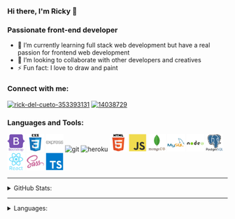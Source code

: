 ### Hi there, I'm Ricky 👋 

### Passionate front-end developer

- 🌱 I’m currently learning full stack web development but have a real passion for frontend web development
- 👯 I’m looking to collaborate with other developers and creatives
- ⚡ Fun fact: I love to draw and paint

### Connect with me:

<p align="left">
<a href="https://linkedin.com/in/rick-del-cueto-353393131" target="blank"><img align="center" src="https://raw.githubusercontent.com/rahuldkjain/github-profile-readme-generator/master/src/images/icons/Social/linked-in-alt.svg" alt="rick-del-cueto-353393131" height="30" width="40" /></a>
<a href="https://stackoverflow.com/users/14038729" target="blank"><img align="center" src="https://raw.githubusercontent.com/rahuldkjain/github-profile-readme-generator/master/src/images/icons/Social/stack-overflow.svg" alt="14038729" height="30" width="40" /></a>
</p>

### Languages and Tools:

<img src="https://raw.githubusercontent.com/devicons/devicon/master/icons/bootstrap/bootstrap-plain-wordmark.svg" alt="bootstrap" width="40" height="40"/>
<img src="https://raw.githubusercontent.com/devicons/devicon/master/icons/css3/css3-original-wordmark.svg" alt="css3" width="40" height="40"/>
<img src="https://raw.githubusercontent.com/devicons/devicon/master/icons/express/express-original-wordmark.svg" alt="express" width="40" height="40"/>
<img src="https://www.vectorlogo.zone/logos/git-scm/git-scm-icon.svg" alt="git" width="40" height="40"/>
<img src="https://www.vectorlogo.zone/logos/heroku/heroku-icon.svg" alt="heroku" width="40" height="40"/>
<img src="https://raw.githubusercontent.com/devicons/devicon/master/icons/html5/html5-original-wordmark.svg" alt="html5" width="40" height="40"/>
<img src="https://raw.githubusercontent.com/devicons/devicon/master/icons/javascript/javascript-original.svg" alt="javascript" width="40" height="40"/>
<img src="https://raw.githubusercontent.com/devicons/devicon/master/icons/mongodb/mongodb-original-wordmark.svg" alt="mongodb" width="40" height="40"/>
<img src="https://raw.githubusercontent.com/devicons/devicon/master/icons/mysql/mysql-original-wordmark.svg" alt="mysql" width="40" height="40"/>
<img src="https://raw.githubusercontent.com/devicons/devicon/master/icons/nodejs/nodejs-original-wordmark.svg" alt="nodejs" width="40" height="40"/>
<img src="https://raw.githubusercontent.com/devicons/devicon/master/icons/postgresql/postgresql-original-wordmark.svg" alt="postgresql" width="40" height="40"/>
<img src="https://raw.githubusercontent.com/devicons/devicon/master/icons/react/react-original-wordmark.svg" alt="react" width="40" height="40"/>
<img src="https://raw.githubusercontent.com/devicons/devicon/master/icons/sass/sass-original.svg" alt="sass" width="40" height="40"/>
<img src="https://raw.githubusercontent.com/devicons/devicon/master/icons/typescript/typescript-original.svg" alt="typescript" width="40" height="40"/>

---

<details>
<summary>GitHub Stats:</summary>

<img align="left" alt="GitHub Stats" src="https://github-readme-stats-ricmat19-2.vercel.app/api?username=ricmat19&show_icons=true&hide_border=true" />

<br/>
<br/>
<br/>
<br/>
<br/>
<br/>
<br/>
<br/>
<br/>
</details>

---

<details>
<summary>Languages:</summary>

<img align="left" alt="Languages" src="https://github-readme-stats-ricmat19-2.vercel.app/api/top-langs/?username=ricmat19&show_icons=true&hide_border=true" />

</details>